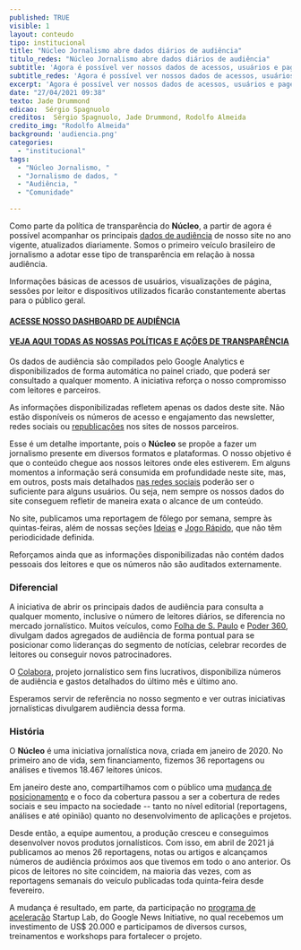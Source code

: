 ```yaml
---
published: TRUE
visible: 1
layout: conteudo
tipo: institucional
title: "Núcleo Jornalismo abre dados diários de audiência"
titulo_redes: "Núcleo Jornalismo abre dados diários de audiência"
subtitle: 'Agora é possível ver nossos dados de acessos, usuários e pageviews atualizados diariamente'
subtitle_redes: 'Agora é possível ver nossos dados de acessos, usuários e pageviews atualizados diariamente'
excerpt: 'Agora é possível ver nossos dados de acessos, usuários e pageviews atualizados diariamente'
date: "27/04/2021 09:38"
texto: Jade Drummond
edicao:  Sérgio Spagnuolo
creditos:  Sérgio Spagnuolo, Jade Drummond, Rodolfo Almeida
credito_img: "Rodolfo Almeida"
background: 'audiencia.png'
categories:
  - "institucional"
tags:
  - "Núcleo Jornalismo, "
  - "Jornalismo de dados, "
  - "Audiência, "
  - "Comunidade"

---
```


Como parte da política de transparência do **Núcleo**, a partir de agora é possível acompanhar os principais [dados de audiência](https://nucleo.jor.br/audiencia) de nosso site no ano vigente, atualizados diariamente. Somos o primeiro veículo brasileiro de jornalismo a adotar esse tipo de transparência em relação à nossa audiência.

Informações básicas de acessos de usuários, visualizações de página, sessões por leitor e dispositivos utilizados ficarão constantemente abertas para o público geral. 

#### [ACESSE NOSSO DASHBOARD DE AUDIÊNCIA](https://nucleo.jor.br/audiencia)

#### [VEJA AQUI TODAS AS NOSSAS POLÍTICAS E AÇÕES DE TRANSPARÊNCIA](https://nucleo.jor.br/transparencia)

Os dados de audiência são compilados pelo Google Analytics e disponibilizados de forma automática no painel criado, que poderá ser consultado a qualquer momento. A iniciativa reforça o nosso compromisso com leitores e parceiros.

As informações disponibilizadas refletem apenas os dados deste site. Não estão disponíveis os números de acesso e engajamento das newsletter, redes sociais ou [republicações](https://nucleo.jor.br/republique) nos sites de nossos parceiros.

Esse é um detalhe importante, pois o **Núcleo** se propõe a fazer um jornalismo presente em diversos formatos e plataformas. O nosso objetivo é que o conteúdo chegue aos nossos leitores onde eles estiverem. Em alguns momentos a informação será consumida em profundidade neste site, mas, em outros, posts mais detalhados [nas redes sociais](https://twitter.com/nucleojor/status/1369993196382601226?s=20) poderão ser o suficiente para alguns usuários. Ou seja, nem sempre os nossos dados do site conseguem refletir de maneira exata o alcance de um conteúdo.

No site, publicamos uma reportagem de fôlego por semana, sempre às quintas-feiras, além de nossas seções [Ideias](https://nucleo.jor.br/ideias/) e [Jogo Rápido](https://nucleo.jor.br/curtas/), que não têm periodicidade definida.

Reforçamos ainda que as informações disponibilizadas não contém dados pessoais dos leitores e que os números não são auditados externamente.

### Diferencial

A iniciativa de abrir os principais dados de audiência para consulta a qualquer momento, inclusive o número de leitores diários, se diferencia no mercado jornalístico. Muitos veículos, como [Folha de S. Paulo](https://www1.folha.uol.com.br/poder/2021/04/dados-de-audiencia-do-1o-trimestre-reafirmam-lideranca-da-folha.shtml?origin=folha) e [Poder 360](https://www.poder360.com.br/institucional-poder360/poder360-consolida-audiencia-e-bate-novo-recorde-de-acessos-em-abril/), divulgam dados agregados de audiência de forma pontual para se posicionar como lideranças do segmento de notícias, celebrar recordes de leitores ou conseguir novos patrocinadores.

O [Colabora](https://projetocolabora.com.br/nossos-numeros/), projeto jornalístico sem fins lucrativos, disponibiliza números de audiência e gastos detalhados do último mês e último ano.

Esperamos servir de referência no nosso segmento e ver outras iniciativas jornalísticas divulgarem audiência dessa forma.

### História

O **Núcleo** é uma iniciativa jornalística nova, criada em janeiro de 2020. No primeiro ano de vida, sem financiamento, fizemos 36 reportagens ou análises e tivemos 18.467 leitores únicos.

Em janeiro deste ano, compartilhamos com o público uma [mudança de posicionamento](https://nucleo.jor.br/institucional/2021-01-15-nucleo-reposicionamento-tech) e o foco da cobertura passou a ser a cobertura de redes sociais e seu impacto na sociedade -- tanto no nível editorial (reportagens, análises e até opinião) quanto no desenvolvimento de aplicações e projetos.

Desde então, a equipe aumentou, a produção cresceu e conseguimos desenvolver novos produtos jornalísticos. Com isso, em abril de 2021 já publicamos ao menos 26 reportagens, notas ou artigos e alcançamos números de audiência próximos aos que tivemos em todo o ano anterior. Os picos de leitores no site coincidem, na maioria das vezes, com as reportagens semanais do veículo publicadas toda quinta-feira desde fevereiro.

A mudança é resultado, em parte, da participação no [programa de aceleração](https://nucleo.jor.br/institucional/2020-10-29-anuncio-nucleo-google) Startup Lab, do Google News Initiative, no qual recebemos um investimento de US$ 20.000 e participamos de diversos cursos, treinamentos e workshops para fortalecer o projeto.
